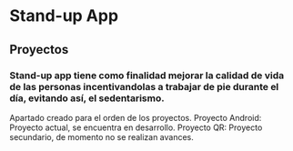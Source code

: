 # Stand-up App

## Proyectos

### Stand-up app tiene como finalidad mejorar la calidad de vida de las personas incentivandolas a trabajar de pie durante el día, evitando así, el sedentarismo. 
Apartado creado para el orden de los proyectos.
Proyecto Android:
  Proyecto actual, se encuentra en desarrollo.
Proyecto QR:
  Proyecto secundario, de momento no se realizan avances.
